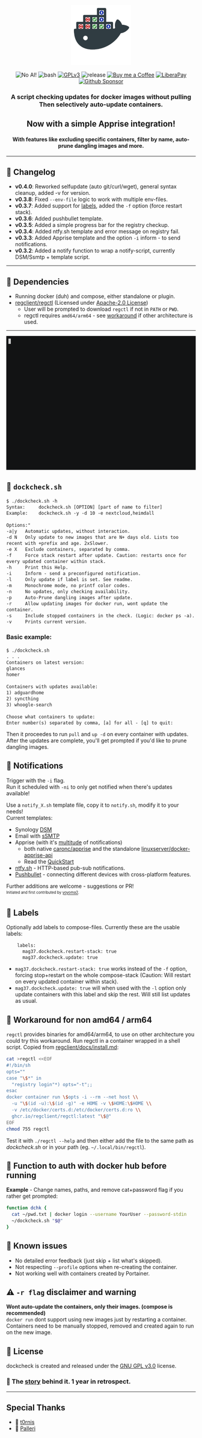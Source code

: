 <p align="center">
  <img src="extras/dockcheck_logo_by_booYah187.png" width="160" title="dockcheck">
</p>
<p align="center"> 
  <img src="https://img.shields.io/badge/coded%20by%20Human-100%25-yellow?style=flat-square" alt="No AI!">
  <img src="https://img.shields.io/badge/bash-4.3-green?style=flat-square&logo=gnubash" alt="bash">
  <a href="https://www.gnu.org/licenses/gpl-3.0.html"><img src="https://img.shields.io/badge/license-GPLv3-red?style=flat-square" alt="GPLv3"></a>
  <img src="https://img.shields.io/github/v/tag/mag37/dockcheck?style=flat-square&label=release" alt="release">
  <a href="https://ko-fi.com/mag37"><img src="https://img.shields.io/badge/-Ko--fi-grey?style=flat-square&logo=Ko-fi" alt="Buy me a Coffee"></a>
  <a href="https://liberapay.com/user-bin-rob/donate"><img src="https://img.shields.io/badge/-LiberaPay-grey?style=flat-square&logo=liberapay" alt="LiberaPay"></a>
  <a href="https://github.com/sponsors/mag37"><img src="https://img.shields.io/badge/-Sponsor-grey?style=flat-square&logo=github" alt="Github Sponsor"></a>
</p>

<h3 align="center">A script checking updates for docker images <b>without pulling</b><br>Then selectively auto-update containers.</h3>
<h2 align="center">Now with a simple Apprise integration!</h2>
<h4 align="center">With features like excluding specific containers, filter by name, auto-prune dangling images and more.</h4>

___
## :bell: Changelog

- **v0.4.0**: Reworked selfupdate (auto git/curl/wget), general syntax cleanup, added -v for version.
- **v0.3.8**: Fixed `--env-file` logic to work with multiple env-files.
- **v0.3.7**: Added support for [labels](#bookmark-labels), added the `-f` option (force restart stack).
- **v0.3.6**: Added pushbullet template.
- **v0.3.5**: Added a simple progress bar for the registry checkup.
- **v0.3.4**: Added ntfy.sh template and error message on registry fail.
- **v0.3.3**: Added Apprise template and the option `-i` inform - to send notifications.
- **v0.3.2**: Added a notify function to wrap a notify-script, currently DSM/Ssmtp + template script.

___

## :nut_and_bolt: Dependencies
- Running docker (duh) and compose, either standalone or plugin.   
- [regclient/regctl](https://github.com/regclient/regclient) (Licensed under [Apache-2.0 License](http://www.apache.org/licenses/LICENSE-2.0))   
  - User will be prompted to download `regctl` if not in `PATH` or `PWD`.   
  - regctl requires `amd64/arm64` - see [workaround](#roller_coaster-workaround-for-non-amd64--arm64) if other architecture is used.
___


![](extras/example.gif)

## :mag_right: `dockcheck.sh`
```
$ ./dockcheck.sh -h
Syntax:     dockcheck.sh [OPTION] [part of name to filter]
Example:    dockcheck.sh -y -d 10 -e nextcloud,heimdall

Options:"
-a|y   Automatic updates, without interaction.
-d N   Only update to new images that are N+ days old. Lists too recent with +prefix and age. 2xSlower.
-e X   Exclude containers, separated by comma.
-f     Force stack restart after update. Caution: restarts once for every updated container within stack.
-h     Print this Help.
-i     Inform - send a preconfigured notification.
-l     Only update if label is set. See readme.
-m     Monochrome mode, no printf color codes.
-n     No updates, only checking availability.
-p     Auto-Prune dangling images after update.
-r     Allow updating images for docker run, wont update the container.
-s     Include stopped containers in the check. (Logic: docker ps -a).
-v     Prints current version.
```


### Basic example:
```
$ ./dockcheck.sh
. . .
Containers on latest version:
glances
homer

Containers with updates available:
1) adguardhome
2) syncthing
3) whoogle-search

Choose what containers to update:
Enter number(s) separated by comma, [a] for all - [q] to quit:
```
Then it proceedes to run `pull` and `up -d` on every container with updates.   
After the updates are complete, you'll get prompted if you'd like to prune dangling images.

## :loudspeaker: Notifications
Trigger with the `-i` flag.   
Run it scheduled with `-ni` to only get notified when there's updates available!  

Use a `notify_X.sh` template file, copy it to `notify.sh`, modify it to your needs!   
Current templates:
- Synology [DSM](https://www.synology.com/en-global/dsm)
- Email with [sSMTP](https://wiki.debian.org/sSMTP)  
- Apprise (with it's [multitude](https://github.com/caronc/apprise#supported-notifications) of notifications)
  - both native [caronc/apprise](https://github.com/caronc/apprise) and the standalone [linuxserver/docker-apprise-api](https://github.com/linuxserver/docker-apprise-api)
  - Read the [QuickStart](extras/apprise_quickstart.md)
- [ntfy.sh](https://ntfy.sh/) - HTTP-based pub-sub notifications.
- [Pushbullet](https://www.pushbullet.com/) - connecting different devices with cross-platform features.

Further additions are welcome - suggestions or PR!   
<sub><sup>Initiated and first contributed by [yoyoma2](https://github.com/yoyoma2).</sup></sub>  

## :bookmark: Labels
Optionally add labels to compose-files. Currently these are the usable labels:
```
    labels:
      mag37.dockcheck.restart-stack: true
      mag37.dockcheck.update: true
```
- `mag37.dockcheck.restart-stack: true` works instead of the `-f` option, forcing stop+restart on the whole compose-stack (Caution: Will restart on every updated container within stack).
- `mag37.dockcheck.update: true` will when used with the `-l` option only update containers with this label and skip the rest. Will still list updates as usual.

## :roller_coaster: Workaround for non **amd64** / **arm64**
`regctl` provides binaries for amd64/arm64, to use on other architecture you could try this workaround.
Run regctl in a container wrapped in a shell script. Copied from [regclient/docs/install.md](https://github.com/regclient/regclient/blob/main/docs/install.md):

```sh
cat >regctl <<EOF
#!/bin/sh
opts=""
case "\$*" in
  "registry login"*) opts="-t";;
esac
docker container run \$opts -i --rm --net host \\
  -u "\$(id -u):\$(id -g)" -e HOME -v \$HOME:\$HOME \\
  -v /etc/docker/certs.d:/etc/docker/certs.d:ro \\
  ghcr.io/regclient/regctl:latest "\$@"
EOF
chmod 755 regctl
```
Test it with `./regctl --help` and then either add the file to the same path as *dockcheck.sh* or in your path (eg. `~/.local/bin/regctl`).

## :open_hands: Function to auth with docker hub before running
**Example** - Change names, paths, and remove cat+password flag if you rather get prompted:
```sh
function dchk {
  cat ~/pwd.txt | docker login --username YourUser --password-stdin
  ~/dockcheck.sh "$@"
}
```

## :hammer: Known issues
- No detailed error feedback (just skip + list what's skipped).
- Not respecting `--profile` options when re-creating the container.
- Not working well with containers created by Portainer.

## :warning: `-r flag` disclaimer and warning
**Wont auto-update the containers, only their images. (compose is recommended)**   
`docker run` dont support using new images just by restarting a container.  
Containers need to be manually stopped, removed and created again to run on the new image.

## :scroll: License
dockcheck is created and released under the [GNU GPL v3.0](https://www.gnu.org/licenses/gpl-3.0-standalone.html) license.

### :floppy_disk: The [story](https://mag37.org/posts/project_dockcheck/) behind it. 1 year in retrospect.

___


## Special Thanks
- :bison: [t0rnis](https://github.com/t0rnis)   
- :leopard: [Palleri](https://github.com/Palleri)
